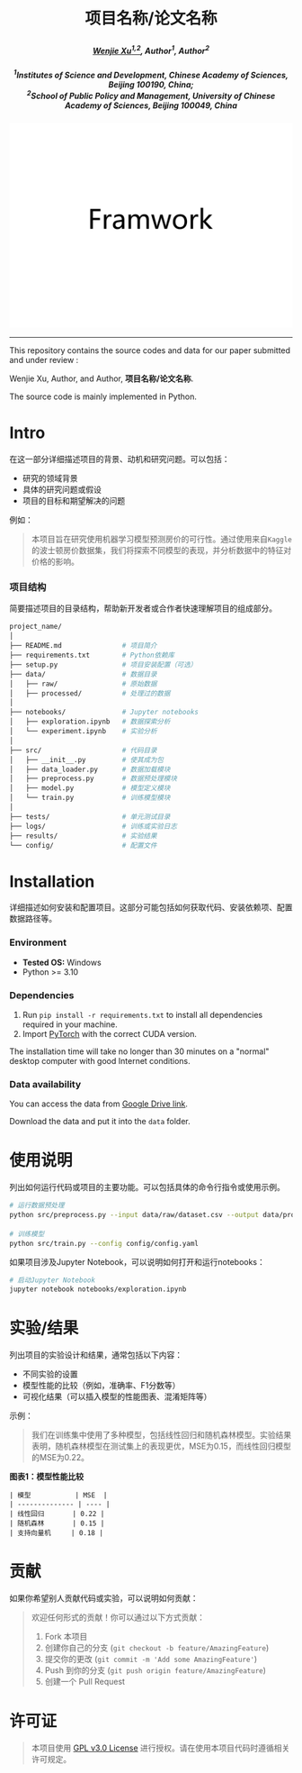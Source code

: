 # <p align="center"> 项目名称/论文名称 </p>

##### <p align="center"> [Wenjie Xu<sup>1,2</sup>](https://wenjiexucn.github.io/), Author<sup>1</sup>, Author<sup>2</sup>

##### <p align="center"> <sup>1</sup>Institutes of Science and Development, Chinese Academy of Sciences, Beijing 100190, China; <br> <sup>2</sup>School of Public Policy and Management, University of Chinese Academy of Sciences, Beijing 100049, China</p>

![Model](results/imgs/model.png)

---
This repository contains the source codes and data for our paper submitted and under review :

Wenjie Xu, Author, and Author, **项目名称/论文名称**.

The source code is mainly implemented in Python.

# Intro

在这一部分详细描述项目的背景、动机和研究问题。可以包括：

- 研究的领域背景
- 具体的研究问题或假设
- 项目的目标和期望解决的问题

例如：

> 本项目旨在研究使用机器学习模型预测房价的可行性。通过使用来自`Kaggle`的波士顿房价数据集，我们将探索不同模型的表现，并分析数据中的特征对价格的影响。

### 项目结构

简要描述项目的目录结构，帮助新开发者或合作者快速理解项目的组成部分。

```bash
project_name/
│
├── README.md               # 项目简介
├── requirements.txt        # Python依赖库
├── setup.py                # 项目安装配置（可选）
├── data/                   # 数据目录
│   ├── raw/                # 原始数据
│   ├── processed/          # 处理过的数据
│
├── notebooks/              # Jupyter notebooks
│   ├── exploration.ipynb   # 数据探索分析
│   └── experiment.ipynb    # 实验分析
│
├── src/                    # 代码目录
│   ├── __init__.py         # 使其成为包
│   ├── data_loader.py      # 数据加载模块
│   ├── preprocess.py       # 数据预处理模块
│   ├── model.py            # 模型定义模块
│   └── train.py            # 训练模型模块
│
├── tests/                  # 单元测试目录
├── logs/                   # 训练或实验日志
├── results/                # 实验结果
└── config/                 # 配置文件
```

# Installation

详细描述如何安装和配置项目。这部分可能包括如何获取代码、安装依赖项、配置数据路径等。

### Environment

- **Tested OS:** Windows
- Python >= 3.10

### Dependencies

1. Run `pip install -r requirements.txt` to install all dependencies required in your machine.
2. Import [PyTorch](https://pytorch.org) with the correct CUDA version.

The installation time will take no longer than 30 minutes on a "normal" desktop computer with good Internet conditions.

### Data availability

You can access the data from [Google Drive link](https://drive.google.com/drive/folders/1HTYuJuaRMUV2grBbELBRpB6ZnkRXsc4A?usp=sharing).

Download the data and put it into the `data` folder.

# 使用说明

列出如何运行代码或项目的主要功能。可以包括具体的命令行指令或使用示例。

```bash
# 运行数据预处理
python src/preprocess.py --input data/raw/dataset.csv --output data/processed/processed_data.csv

# 训练模型
python src/train.py --config config/config.yaml
```

如果项目涉及Jupyter Notebook，可以说明如何打开和运行notebooks：

```bash
# 启动Jupyter Notebook
jupyter notebook notebooks/exploration.ipynb
```

# 实验/结果

列出项目的实验设计和结果，通常包括以下内容：

- 不同实验的设置
- 模型性能的比较（例如，准确率、F1分数等）
- 可视化结果（可以插入模型的性能图表、混淆矩阵等）

示例：

> 我们在训练集中使用了多种模型，包括线性回归和随机森林模型。实验结果表明，随机森林模型在测试集上的表现更优，MSE为0.15，而线性回归模型的MSE为0.22。

**图表1：模型性能比较**

```
| 模型           | MSE  |
| -------------- | ---- |
| 线性回归       | 0.22 |
| 随机森林       | 0.15 |
| 支持向量机     | 0.18 |
```

# 贡献

如果你希望别人贡献代码或实验，可以说明如何贡献：

> 欢迎任何形式的贡献！你可以通过以下方式贡献：
>
> 1. Fork 本项目
> 2. 创建你自己的分支 (`git checkout -b feature/AmazingFeature`)
> 3. 提交你的更改 (`git commit -m 'Add some AmazingFeature'`)
> 4. Push 到你的分支 (`git push origin feature/AmazingFeature`)
> 5. 创建一个 Pull Request

# 许可证

> 本项目使用 [GPL v3.0 License](LICENSE) 进行授权。请在使用本项目代码时遵循相关许可规定。
